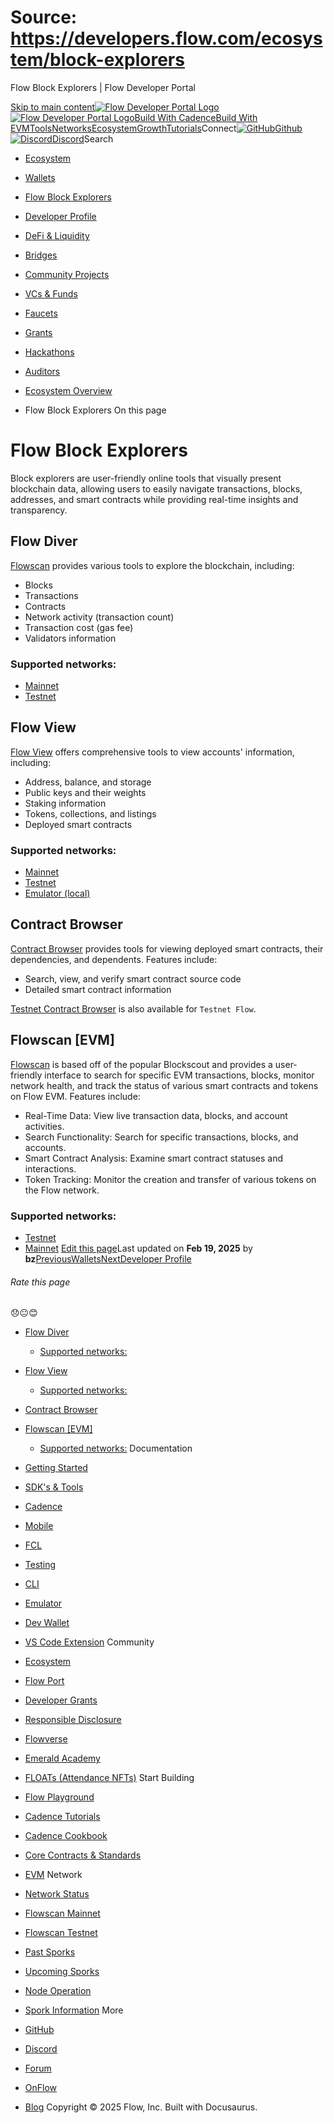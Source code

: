 # Source: https://developers.flow.com/ecosystem/block-explorers




Flow Block Explorers | Flow Developer Portal





[Skip to main content](#__docusaurus_skipToContent_fallback)[![Flow Developer Portal Logo](/img/flow-docs-logo-dark.png)![Flow Developer Portal Logo](/img/flow-docs-logo-light.png)](/)[Build With Cadence](/build/flow)[Build With EVM](/evm/about)[Tools](/tools/flow-cli)[Networks](/networks/flow-networks)[Ecosystem](/ecosystem)[Growth](/growth)[Tutorials](/tutorials)Connect[![GitHub]()Github](https://github.com/onflow)[![Discord]()Discord](https://discord.gg/flow)Search

* [Ecosystem](/ecosystem)
* [Wallets](/ecosystem/wallets)
* [Flow Block Explorers](/ecosystem/block-explorers)
* [Developer Profile](/ecosystem/developer-profile)
* [DeFi & Liquidity](/ecosystem/defi-liquidity)
* [Bridges](/ecosystem/bridges)
* [Community Projects](/ecosystem/projects)
* [VCs & Funds](/ecosystem/vcs-and-funds)
* [Faucets](/ecosystem/faucets)
* [Grants](/ecosystem/grants)
* [Hackathons](/ecosystem/hackathons)
* [Auditors](/ecosystem/auditors)
* [Ecosystem Overview](/ecosystem/overview)


* Flow Block Explorers
On this page
# Flow Block Explorers

Block explorers are user-friendly online tools that visually present blockchain data, allowing users to easily navigate transactions, blocks, addresses, and smart contracts while providing real-time insights and transparency.

## Flow Diver[​](#flow-diver "Direct link to Flow Diver")

[Flowscan](https://flowscan.io/) provides various tools to explore the blockchain, including:

* Blocks
* Transactions
* Contracts
* Network activity (transaction count)
* Transaction cost (gas fee)
* Validators information

### Supported networks:[​](#supported-networks "Direct link to Supported networks:")

* [Mainnet](https://flowscan.io/)
* [Testnet](https://testnet.flowscan.io/)

## Flow View[​](#flow-view "Direct link to Flow View")

[Flow View](https://www.flowview.app/) offers comprehensive tools to view accounts' information, including:

* Address, balance, and storage
* Public keys and their weights
* Staking information
* Tokens, collections, and listings
* Deployed smart contracts

### Supported networks:[​](#supported-networks-1 "Direct link to Supported networks:")

* [Mainnet](https://www.flowview.app/)
* [Testnet](https://testnet.flowview.app/)
* [Emulator (local)](https://emulator.flowview.app/)

## Contract Browser[​](#contract-browser "Direct link to Contract Browser")

[Contract Browser](https://contractbrowser.com/) provides tools for viewing deployed smart contracts, their dependencies, and dependents. Features include:

* Search, view, and verify smart contract source code
* Detailed smart contract information

[Testnet Contract Browser](https://testnet.contractbrowser.com/) is also available for `Testnet Flow`.

## Flowscan [EVM][​](#flowscan-evm "Direct link to Flowscan [EVM]")

[Flowscan](https://evm-testnet.flowscan.io/) is based off of the popular Blockscout and provides a user-friendly interface to search for specific EVM transactions, blocks, monitor network health, and track the status of various smart contracts and tokens on Flow EVM. Features include:

* Real-Time Data: View live transaction data, blocks, and account activities.
* Search Functionality: Search for specific transactions, blocks, and accounts.
* Smart Contract Analysis: Examine smart contract statuses and interactions.
* Token Tracking: Monitor the creation and transfer of various tokens on the Flow network.

### Supported networks:[​](#supported-networks-2 "Direct link to Supported networks:")

* [Testnet](https://evm-testnet.flowscan.io/)
* [Mainnet](https://evm.flowscan.io/)
[Edit this page](https://github.com/onflow/docs/tree/main/docs/ecosystem/block-explorers.md)Last updated on **Feb 19, 2025** by **bz**[PreviousWallets](/ecosystem/wallets)[NextDeveloper Profile](/ecosystem/developer-profile)
###### Rate this page

😞😐😊

* [Flow Diver](#flow-diver)
  + [Supported networks:](#supported-networks)
* [Flow View](#flow-view)
  + [Supported networks:](#supported-networks-1)
* [Contract Browser](#contract-browser)
* [Flowscan [EVM]](#flowscan-evm)
  + [Supported networks:](#supported-networks-2)
Documentation

* [Getting Started](/build/getting-started/contract-interaction)
* [SDK's & Tools](/tools)
* [Cadence](https://cadence-lang.org/docs/)
* [Mobile](/build/guides/mobile/overview)
* [FCL](/tools/clients/fcl-js)
* [Testing](/build/smart-contracts/testing)
* [CLI](/tools/flow-cli)
* [Emulator](/tools/emulator)
* [Dev Wallet](https://github.com/onflow/fcl-dev-wallet)
* [VS Code Extension](/tools/vscode-extension)
Community

* [Ecosystem](/ecosystem)
* [Flow Port](https://port.onflow.org/)
* [Developer Grants](https://github.com/onflow/developer-grants)
* [Responsible Disclosure](https://flow.com/flow-responsible-disclosure)
* [Flowverse](https://www.flowverse.co/)
* [Emerald Academy](https://academy.ecdao.org/)
* [FLOATs (Attendance NFTs)](https://floats.city/)
Start Building

* [Flow Playground](https://play.flow.com/)
* [Cadence Tutorials](https://cadence-lang.org/docs/tutorial/first-steps)
* [Cadence Cookbook](https://open-cadence.onflow.org)
* [Core Contracts & Standards](/build/core-contracts)
* [EVM](/evm/about)
Network

* [Network Status](https://status.onflow.org/)
* [Flowscan Mainnet](https://flowdscan.io/)
* [Flowscan Testnet](https://testnet.flowscan.io/)
* [Past Sporks](/networks/node-ops/node-operation/past-sporks)
* [Upcoming Sporks](/networks/node-ops/node-operation/upcoming-sporks)
* [Node Operation](/networks/node-ops)
* [Spork Information](/networks/node-ops/node-operation/spork)
More

* [GitHub](https://github.com/onflow)
* [Discord](https://discord.gg/flow)
* [Forum](https://forum.onflow.org/)
* [OnFlow](https://onflow.org/)
* [Blog](https://flow.com/blog)
Copyright © 2025 Flow, Inc. Built with Docusaurus.

